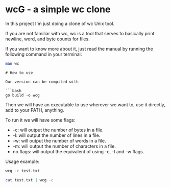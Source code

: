 # wcG - a simple wc clone

In this project I'm just doing a clone of wc Unix tool.

If you are not familiar with wc, wc is a tool that serves to basically print newline, word, and byte counts for files.

If you want to know more about it, just read the manual by running the following command in your terminal:
```bash
man wc
```
```
# How to use

Our version can be compiled with

```bash
go build -o wcg
```

Then we will have an executable to use wherever we want to, use it directly, add to your PATH, anything.

To run it we will have some flags:
- -c: will output the number of bytes in a file.
- -l: will output the number of lines in a file.
- -w: will output the number of words in a file.
- -m: will output the number of characters in a file.
- no flags: will output the equivalent of using -c, -l and -w flags.

Usage example:
```bash
wcg -c test.txt
```

```bash
cat test.txt | wcg -c
```
